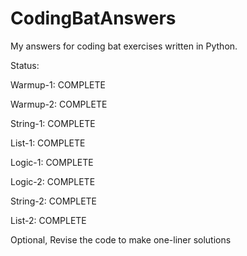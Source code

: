 # CodingBatAnswers
My answers for coding bat exercises written in Python.

Status:

Warmup-1: COMPLETE

Warmup-2: COMPLETE

String-1: COMPLETE

List-1: COMPLETE

Logic-1: COMPLETE

Logic-2: COMPLETE

String-2: COMPLETE

List-2: COMPLETE

Optional,
Revise the code to make one-liner solutions
